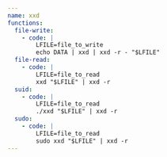 ```yaml
---
name: xxd
functions:
  file-write:
    - code: |
        LFILE=file_to_write
        echo DATA | xxd | xxd -r - "$LFILE"
  file-read:
    - code: |
        LFILE=file_to_read
        xxd "$LFILE" | xxd -r
  suid:
    - code: |
        LFILE=file_to_read
        ./xxd "$LFILE" | xxd -r
  sudo:
    - code: |
        LFILE=file_to_read
        sudo xxd "$LFILE" | xxd -r
---
```

